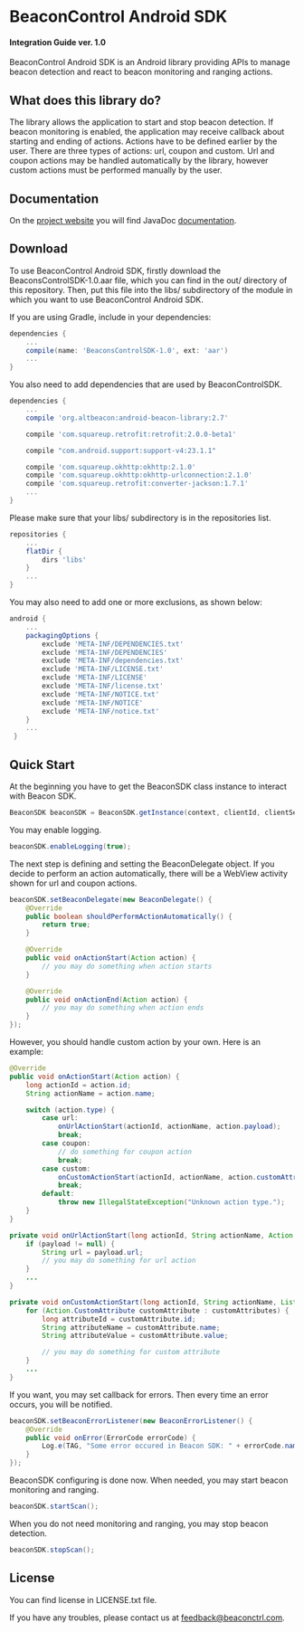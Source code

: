 BeaconControl Android SDK
=======================

#### Integration Guide ver. 1.0

BeaconControl Android SDK is an Android library providing APIs to manage beacon detection and react to beacon monitoring and ranging actions.


## What does this library do?

The library allows the application to start and stop beacon detection. If beacon monitoring is enabled, the application may receive callback about starting and ending of actions. Actions have to be defined earlier by the user. There are three types of actions: url, coupon and custom. Url and coupon actions may be handled automatically by the library, however custom actions must be performed manually by the user.

## Documentation

On the [project website](https://www.beaconctrl.com/dev/android-sdk-docs/) you will find JavaDoc [documentation](https://www.beaconctrl.com/dev/android-sdk-docs/references).

## Download

To use BeaconControl Android SDK, firstly download the BeaconsControlSDK-1.0.aar file, which you can find in the out/ directory of this repository. Then, put this file into the libs/ subdirectory of the module in which you want to use BeaconControl Android SDK.

If you are using Gradle, include in your dependencies:

```groovy
dependencies {
	...
    compile(name: 'BeaconsControlSDK-1.0', ext: 'aar')
    ...
}
```

You also need to add dependencies that are used by BeaconControlSDK.

```groovy
dependencies {
	...
    compile 'org.altbeacon:android-beacon-library:2.7'

    compile 'com.squareup.retrofit:retrofit:2.0.0-beta1'

    compile "com.android.support:support-v4:23.1.1"

    compile 'com.squareup.okhttp:okhttp:2.1.0'
    compile 'com.squareup.okhttp:okhttp-urlconnection:2.1.0'
    compile 'com.squareup.retrofit:converter-jackson:1.7.1'
    ...
}
```

Please make sure that your libs/ subdirectory is in the repositories list.

```groovy
repositories {
	...
    flatDir {
        dirs 'libs'
    }
    ...
}
```

You may also need to add one or more exclusions, as shown below:

```groovy
android {
	...
    packagingOptions {
      	exclude 'META-INF/DEPENDENCIES.txt'
        exclude 'META-INF/DEPENDENCIES'
        exclude 'META-INF/dependencies.txt'
        exclude 'META-INF/LICENSE.txt'
        exclude 'META-INF/LICENSE'
        exclude 'META-INF/license.txt'
        exclude 'META-INF/NOTICE.txt'
        exclude 'META-INF/NOTICE'
        exclude 'META-INF/notice.txt'
    }
    ...
 }
```

## Quick Start

At the beginning you have to get the BeaconSDK class instance to interact with Beacon SDK.

```java
BeaconSDK beaconSDK = BeaconSDK.getInstance(context, clientId, clientSecret, userId);
```

You may enable logging.

```java
beaconSDK.enableLogging(true);
```

The next step is defining and setting the BeaconDelegate object. If you decide to perform an action automatically, there will be a WebView activity shown for url and coupon actions.

```java
beaconSDK.setBeaconDelegate(new BeaconDelegate() {
  	@Override
    public boolean shouldPerformActionAutomatically() {
    	return true;
    }

  	@Override
  	public void onActionStart(Action action) {
  		// you may do something when action starts
 	}

  	@Override
  	public void onActionEnd(Action action) {
  		// you may do something when action ends
  	}
});
```

However, you should handle custom action by your own. Here is an example:

```java
@Override
public void onActionStart(Action action) {
    long actionId = action.id;
    String actionName = action.name;

    switch (action.type) {
        case url:
            onUrlActionStart(actionId, actionName, action.payload);
            break;
        case coupon:
            // do something for coupon action
            break;
        case custom:
            onCustomActionStart(actionId, actionName, action.customAttributes);
            break;
        default:
      		throw new IllegalStateException("Unknown action type.");
 	}
}

private void onUrlActionStart(long actionId, String actionName, Action.Payload payload) {
	if (payload != null) {
		String url = payload.url;
		// you may do something for url action
	}
	...
}

private void onCustomActionStart(long actionId, String actionName, List<Action.CustomAttribute> customAttributes) {
	for (Action.CustomAttribute customAttribute : customAttributes) {
		long attributeId = customAttribute.id;
		String attributeName = customAttribute.name;
		String attributeValue = customAttribute.value;

		// you may do something for custom attribute
	}
	...
}
```

If you want, you may set callback for errors. Then every time an error occurs, you will be notified.

```java
beaconSDK.setBeaconErrorListener(new BeaconErrorListener() {
	@Override
	public void onError(ErrorCode errorCode) {
		Log.e(TAG, "Some error occured in Beacon SDK: " + errorCode.name());
	}
});
```

BeaconSDK configuring is done now. When needed, you may start beacon monitoring and ranging.

```java
beaconSDK.startScan();
```

When you do not need monitoring and ranging, you may stop beacon detection.

```java
beaconSDK.stopScan();
```

## License

You can find license in LICENSE.txt file.

If you have any troubles, please contact us at feedback@beaconctrl.com.
